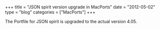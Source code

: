 +++
title = "JSON spirit version upgrade in MacPorts"
date  = "2012-05-02"
type = "blog"
categories = ["MacPorts"]
+++

The Portfile for JSON spirit is upgraded to the actual version 4.05.

